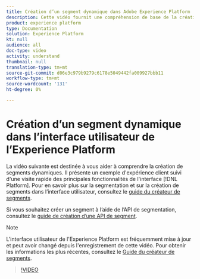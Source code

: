 ```yaml
---
title: Création d’un segment dynamique dans Adobe Experience Platform
description: Cette vidéo fournit une compréhension de base de la création d’un segment dynamique à l’aide de l’interface utilisateur de la plate-forme.
product: experience platform
type: Documentation
solution: Experience Platform
kt: null
audience: all
doc-type: video
activity: understand
thumbnail: null
translation-type: tm+mt
source-git-commit: d06e3c979b9279c6178e5049442fa009927bbb11
workflow-type: tm+mt
source-wordcount: '131'
ht-degree: 0%

---
```



# Création d’un segment dynamique dans l’interface utilisateur de l’Experience Platform

La vidéo suivante est destinée à vous aider à comprendre la création de segments dynamiques. Il présente un exemple d&#39;expérience client suivi d&#39;une visite rapide des principales fonctionnalités de l&#39;interface [!DNL Platform]. Pour en savoir plus sur la segmentation et sur la création de segments dans l’interface utilisateur, consultez le [guide du créateur de segments](../ui/segment-builder.md).

Si vous souhaitez créer un segment à l’aide de l’API de segmentation, consultez le [guide de création d’une API de segment](../tutorials/create-a-segment.md).

>[!NOTE]
>
>L&#39;interface utilisateur de l&#39;Experience Platform est fréquemment mise à jour et peut avoir changé depuis l&#39;enregistrement de cette vidéo. Pour obtenir les informations les plus récentes, consultez le [Guide du créateur de segments](../ui/segment-builder.md).

>[!VIDEO](https://video.tv.adobe.com/v/27428?quality=12&learn=on)